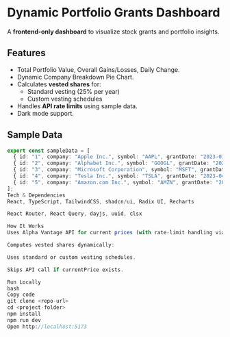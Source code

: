 # Dynamic Portfolio Grants Dashboard

A **frontend-only dashboard** to visualize stock grants and portfolio insights.

## Features
- Total Portfolio Value, Overall Gains/Losses, Daily Change.
- Dynamic Company Breakdown Pie Chart.
- Calculates **vested shares** for:
  - Standard vesting (25% per year)
  - Custom vesting schedules
- Handles **API rate limits** using sample data.
- Dark mode support.

## Sample Data
```ts
export const sampleData = [
  { id: "1", company: "Apple Inc.", symbol: "AAPL", grantDate: "2023-01-15", numberOfShares: 100, grantPrice: 150.25, vestingSchedule: "standard", vestedShares: 25, currentPrice: 400.25 },
  { id: "2", company: "Alphabet Inc.", symbol: "GOOGL", grantDate: "2023-02-01", numberOfShares: 50, grantPrice: 120.8, vestingSchedule: "standard", vestedShares: 12, currentPrice: 400.8 },
  { id: "3", company: "Microsoft Corporation", symbol: "MSFT", grantDate: "2023-03-10", numberOfShares: 75, grantPrice: 380.15, vestingSchedule: "custom", customVesting: [{ vestingDate: "2024-03-10", percentageVested: 25 }, { vestingDate: "2025-03-10", percentageVested: 50 }, { vestingDate: "2026-03-10", percentageVested: 100 }], vestedShares: 18, currentPrice: 400.15 },
  { id: "4", company: "Tesla Inc.", symbol: "TSLA", grantDate: "2023-04-20", numberOfShares: 200, grantPrice: 220.9, vestingSchedule: "standard", vestedShares: 50, currentPrice: 400.9 },
  { id: "5", company: "Amazon.com Inc.", symbol: "AMZN", grantDate: "2023-05-15", numberOfShares: 80, grantPrice: 125.6, vestingSchedule: "standard", vestedShares: 20, currentPrice: 400.6 },
];
Tech & Dependencies
React, TypeScript, TailwindCSS, shadcn/ui, Radix UI, Recharts

React Router, React Query, dayjs, uuid, clsx

How It Works
Uses Alpha Vantage API for current prices (with rate-limit handling via sample data).

Computes vested shares dynamically:

Uses standard or custom vesting schedules.

Skips API call if currentPrice exists.

Run Locally
bash
Copy code
git clone <repo-url>
cd <project-folder>
npm install
npm run dev
Open http://localhost:5173